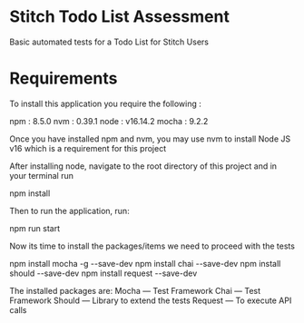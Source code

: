 # Stitch Todo List Assessment
Basic automated tests for a Todo List for Stitch Users

# Requirements
To install this application you require the following :

npm : 8.5.0
nvm : 0.39.1
node : v16.14.2
mocha : 9.2.2


Once you have installed npm and nvm, you may use nvm to install Node JS v16 which is a requirement for this project

After installing node, navigate to the root directory of this project and in your terminal run

npm install

Then to run the application, run:

npm run start

Now its time to install the packages/items we need to proceed with the tests

npm install mocha -g --save-dev
npm install chai --save-dev
npm install should --save-dev
npm install request --save-dev

The installed packages are:
    Mocha — Test Framework
    Chai — Test Framework
    Should — Library to extend the tests
    Request — To execute API calls